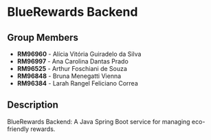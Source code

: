 # BlueRewards Backend

## Group Members

- **RM96960** - Alícia Vitória Guiradelo da Silva
- **RM96997** - Ana Carolina Dantas Prado
- **RM96525** - Arthur Foschiani de Souza
- **RM96848** - Bruna Menegatti Vienna
- **RM96384** - Larah Rangel Feliciano Correa

## Description

BlueRewards Backend: A Java Spring Boot service for managing eco-friendly rewards.
